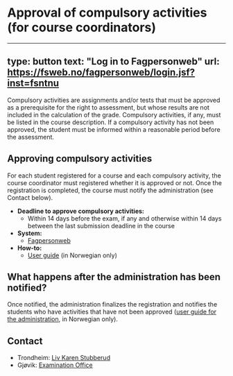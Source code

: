 # Approval of compulsory activities (for course coordinators)

---
type: button
text: "Log in to Fagpersonweb"
url: https://fsweb.no/fagpersonweb/login.jsf?inst=fsntnu
---


Compulsory activities are assignments and/or tests that must be approved as a prerequisite for the right to assessment, but whose results are not included in the calculation of the grade.
Compulsory activities, if any, must be listed in the course description. If a compulsory activity has not been approved, the student must be informed within a reasonable period before the assessment.


## Approving compulsory activities

For each student registered for a course and each compulsory activity, the course coordinator must registered whether it is approved or not. 
Once the registration is completed, the course must notify the administration (see Contact below).


* **Deadline to approve compulsory activities:**
    - Within 14 days before the exam, if any and otherwise within 14 days between the last submission deadline in the course
* **System:**
    - [Fagpersonweb](https://fsweb.no/fagpersonweb/login.jsf?inst=fsntnu) 
* **How-to:** 
    - [User guide](https://i.ntnu.no/wiki/-/wiki/Norsk/FS+-+Registrere+obligatorisk+aktivitet+i+Fagpersonweb) (in Norwegian only)
    
    
## What happens after the administration has been notified? 

Once notified, the administration finalizes the registration and notifies the students who have activities that have not been approved ([user guide for the administration](https://i.ntnu.no/wiki/-/wiki/Norsk/FS+-+Registrere+obligatorisk+aktivitet), in Norwegian only).

    
## Contact

* Trondheim: [Liv Karen Stubberud](mailto:liv.k.stubberud@ntnu.no)
* Gjøvik: [Examination Office](mailto:eksamen@gjovik.ntnu.no)

